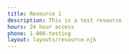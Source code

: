 ```yaml
---
title: Resource 1
description: This is a test resource
hours: 24 hour access
phone: 1-800-testing
layout: layouts/resource.njk
---
```

